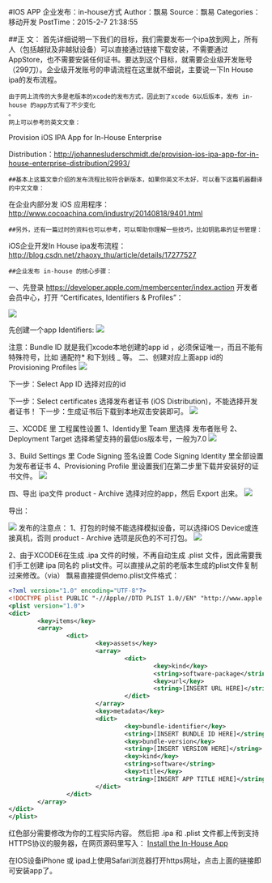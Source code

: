 #IOS APP 企业发布：in-house方式
Author：飘易 Source：飘易
Categories：移动开发 PostTime：2015-2-7 21:38:55

##正 文：
    首先详细说明一下我们的目标，我们需要发布一个ipa放到网上，所有人（包括越狱及非越狱设备）可以直接通过链接下载安装，不需要通过AppStore，也不需要安装任何证书。要达到这个目标，就需要企业级开发账号（299刀）。企业级开发账号的申请流程在这里就不细说，主要说一下In House ipa的发布流程。
    
    由于网上流传的大多是老版本的xcode的发布方式，因此到了xcode 6以后版本，发布 in-house 的app方式有了不少变化
    。
    网上可以参考的英文文章：
    
Provision iOS IPA App for In-House Enterprise

Distribution：http://johannesluderschmidt.de/provision-ios-ipa-app-for-in-house-enterprise-distribution/2993/

    ##基本上这篇文章介绍的发布流程比较符合新版本，如果你英文不太好，可以看下这篇机器翻译的中文文章：
    
在企业内部分发 iOS 应用程序：http://www.cocoachina.com/industry/20140818/9401.html

    ##另外，还有一篇过时的资料也可以参考，可以帮助你理解一些技巧，比如钥匙串的证书管理：
    
iOS企业开发In House ipa发布流程：http://blog.csdn.net/zhaoxy_thu/article/details/17277527

    ##企业发布 in-house 的核心步骤：
    
一、先登录 https://developer.apple.com/membercenter/index.action 开发者会员中心，打开 “Certificates, Identifiers & Profiles”：

<img src="http://www.piaoyi.org/upimg/file071127_08/02/201551711491888.jpg" />

先创建一个app Identifiers:
<img src="http://www.piaoyi.org/upimg/file071127_08/02/201551711544333.jpg" />


注意：Bundle ID 就是我们xcode本地创建的app id ，必须保证唯一，而且不能有特殊符号，比如 通配符* 和下划线 _ 等。
二、创建对应上面app id的 Provisioning Profiles
<img src="http://www.piaoyi.org/upimg/file071127_08/02/201551711591978.jpg" />

下一步：Select App ID 选择对应的id

下一步：Select certificates 选择发布者证书 (iOS Distribution)，不能选择开发者证书！
下一步：生成证书后下载到本地双击安装即可。
<img src="http://www.piaoyi.org/upimg/file071127_08/02/20155171224891.jpg" />


三、XCODE 里 工程属性设置
1、Identidy里 Team 里选择 发布者账号
2、Deployment Target 选择希望支持的最低ios版本号，一般为7.0
<img src="http://www.piaoyi.org/upimg/file071127_08/02/20155171211258.jpg"/>

3、Build Settings 里 Code Signing 签名设置 Code Signing Identity 里全部设置为发布者证书
4、Provisioning Profile 里设置我们在第二步里下载并安装好的证书文件。
<img src="http://www.piaoyi.org/upimg/file071127_08/02/201551712141858.jpg"/>

四、导出 ipa文件
product - Archive 选择对应的app，然后 Export 出来。
<img src="http://www.piaoyi.org/upimg/file071127_08/02/201551712191619.jpg"/>


导出：

<img src="http://www.piaoyi.org/upimg/file071127_08/02/201551712204866.jpg"/>
发布的注意点：
1、打包的时候不能选择模拟设备，可以选择iOS Device或连接真机，否则 product - Archive 选项是灰色的不可打包。
<img src="http://www.piaoyi.org/upimg/file071127_08/02/201551721333993.jpg"/>

2、由于XCODE6在生成 .ipa 文件的时候，不再自动生成 .plist 文件，因此需要我们手工创建 ipa 同名的 plist文件。可以直接从之前的老版本生成的plist文件复制过来修改。（via）
飘易直接提供demo.plist文件格式：
```xml
<?xml version="1.0" encoding="UTF-8"?>
<!DOCTYPE plist PUBLIC "-//Apple//DTD PLIST 1.0//EN" "http://www.apple.com/DTDs/PropertyList-1.0.dtd">
<plist version="1.0">
<dict>
        <key>items</key>
        <array>
                <dict>
                        <key>assets</key>
                        <array>
                                <dict>
                                        <key>kind</key>
                                        <string>software-package</string>
                                        <key>url</key>
                                        <string>[INSERT URL HERE]</string>
                                </dict>
                        </array>
                        <key>metadata</key>
                        <dict>
                                <key>bundle-identifier</key>
                                <string>[INSERT BUNDLE ID HERE]</string>
                                <key>bundle-version</key>
                                <string>[INSERT VERSION HERE]</string>
                                <key>kind</key>
                                <string>software</string>
                                <key>title</key>
                                <string>[INSERT APP TITLE HERE]</string>
                        </dict>
                </dict>
        </array>
</dict>
</plist>
```
红色部分需要修改为你的工程实际内容。
然后把 .ipa 和 .plist 文件都上传到支持HTTPS协议的服务器，在网页源码里写入：
<a href="itms-services://?action=download-manifest&url=https://mydomain.com/apps/MyInHouseApp.plist" id="text">Install the In-House App</a> 

 
在IOS设备iPhone 或 ipad上使用Safari浏览器打开https网址，点击上面的链接即可安装app了。
